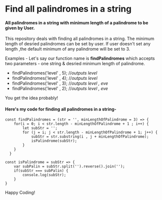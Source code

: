 # Find all palindromes in a string
#### All palindromes in a string with minimum length of a palindrome to be given by User.

This repository deals with finding all palindromes in a string. The minimum length of desried palindromes can be set by user. If 
user doesn't set any length ,the default minimum of any palindrome will be set to 3.

Examples - Let's say our function name is **findPalindromes** which accepts two parameters - one string & desried minimum length of palindrome.

- findPalindromes('level' , 5);   //*outputs level*
- findPalindromes('level' , 4);   //*outputs level*
- findPalindromes('level' , 3);   //*outputs level , eve*
- findPalindromes('level' , 2);   //*outputs level , eve*


You get the idea probably!


#### Here's my code for finding all palindromes in a string-

```
const findPalindromes = (str = '', minLengthOfPalindrome = 3) => {
	for(i = 0; i < str.length - minLengthOfPalindrome + 1 ; i++) {
		let subStr = '';
		for (j = i; j < str.length - minLengthOfPalindrome + 1; j++) {
			subStr = str.substring(i , j + minLengthOfPalindrome);
			isPalindrome(subStr);
		}
	}
  }

const isPalindrome = subStr => {
	var subPalin = subStr.split('').reverse().join('');
	if(subStr === subPalin) {
		console.log(subStr);
	}
}
```

Happy Coding!
